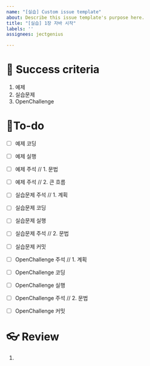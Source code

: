 ```yaml
---
name: "[실습] Custom issue template"
about: Describe this issue template's purpose here.
title: "[실습] 1장 자바 시작"
labels: ''
assignees: jectgenius

---
```


# 🌈 Success criteria
1. 예제
2. 실습문제
3. OpenChallenge

# 👷To-do
- [ ] 예제 코딩
- [ ] 예제 실행
- [ ] 예제 주석 // 1. 문법
- [ ] 예제 주석 // 2. 큰 흐름
- [ ] 실습문제 주석 // 1. 계획
- [ ] 실습문제 코딩
- [ ] 실습문제 실행
- [ ] 실습문제 주석 // 2. 문법
- [ ] 실습문제 커밋
- [ ] OpenChallenge 주석 // 1. 계획
- [ ] OpenChallenge 코딩
- [ ] OpenChallenge 실행
- [ ] OpenChallenge 주석 // 2. 문법
- [ ] OpenChallenge 커밋


# 👓 Review
1.
